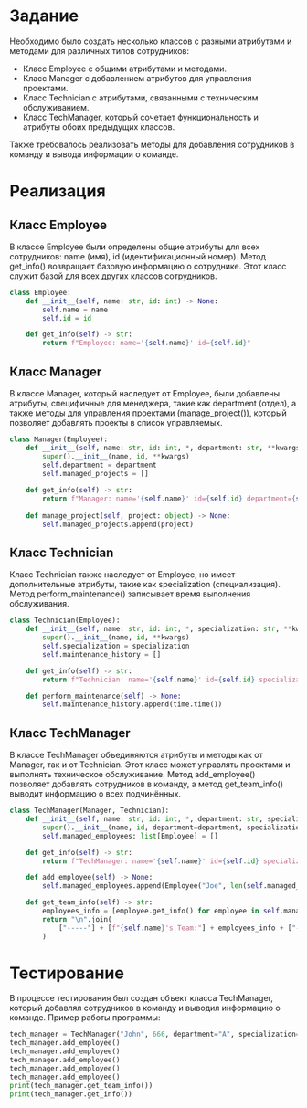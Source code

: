 # Задание

Необходимо было создать несколько классов с разными атрибутами и методами для различных типов сотрудников:

- Класс Employee с общими атрибутами и методами.
- Класс Manager с добавлением атрибутов для управления проектами.
- Класс Technician с атрибутами, связанными с техническим обслуживанием.
- Класс TechManager, который сочетает функциональность и атрибуты обоих предыдущих классов.

Также требовалось реализовать методы для добавления сотрудников в команду и вывода информации о команде.

# Реализация

## Класс Employee

В классе Employee были определены общие атрибуты для всех сотрудников: name (имя), id (идентификационный номер). Метод get_info() возвращает базовую информацию о сотруднике. Этот класс служит базой для всех других классов сотрудников.

```python
class Employee:
    def __init__(self, name: str, id: int) -> None:
        self.name = name
        self.id = id

    def get_info(self) -> str:
        return f"Employee: name='{self.name}' id={self.id}"
```

## Класс Manager

В классе Manager, который наследует от Employee, были добавлены атрибуты, специфичные для менеджера, такие как department (отдел), а также методы для управления проектами (manage_project()), который позволяет добавлять проекты в список управляемых.

```python
class Manager(Employee):
    def __init__(self, name: str, id: int, *, department: str, **kwargs) -> None:
        super().__init__(name, id, **kwargs)
        self.department = department
        self.managed_projects = []
    
    def get_info(self) -> str:
        return f"Manager: name='{self.name}' id={self.id} department={self.department}"
    
    def manage_project(self, project: object) -> None:
        self.managed_projects.append(project)
```

## Класс Technician

Класс Technician также наследует от Employee, но имеет дополнительные атрибуты, такие как specialization (специализация). Метод perform_maintenance() записывает время выполнения обслуживания.

```python
class Technician(Employee):
    def __init__(self, name: str, id: int, *, specialization: str, **kwargs) -> None:
        super().__init__(name, id, **kwargs)
        self.specialization = specialization
        self.maintenance_history = []

    def get_info(self) -> str:
        return f"Technician: name='{self.name}' id={self.id} specialization='{self.specialization}'"

    def perform_maintenance(self) -> None:
        self.maintenance_history.append(time.time())
```

## Класс TechManager

В классе TechManager объединяются атрибуты и методы как от Manager, так и от Technician. Этот класс может управлять проектами и выполнять техническое обслуживание. Метод add_employee() позволяет добавлять сотрудников в команду, а метод get_team_info() выводит информацию о всех подчинённых.

```python
class TechManager(Manager, Technician):
    def __init__(self, name: str, id: int, *, department: str, specialization: str) -> None:
        super().__init__(name, id, department=department, specialization=specialization)
        self.managed_employees: list[Employee] = []

    def get_info(self) -> str:
        return f"TechManager: name='{self.name}' id={self.id} specialization='{self.specialization}'"

    def add_employee(self) -> None:
        self.managed_employees.append(Employee("Joe", len(self.managed_employees)))

    def get_team_info(self) -> str:
        employees_info = [employee.get_info() for employee in self.managed_employees]
        return "\n".join(
            ["-----"] + [f"{self.name}'s Team:"] + employees_info + ["-----"]
        )
```

# Тестирование

В процессе тестирования был создан объект класса TechManager, который добавлял сотрудников в команду и выводил информацию о команде. Пример работы программы:

```python
tech_manager = TechManager("John", 666, department="A", specialization="---")
tech_manager.add_employee()
tech_manager.add_employee()
tech_manager.add_employee()
tech_manager.add_employee()
tech_manager.add_employee()
print(tech_manager.get_team_info())
print(tech_manager.get_info())
```
